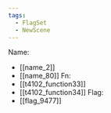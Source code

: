 ```yaml
---
tags:
  - FlagSet
  - NewScene
---
```

Name:
- [[name_2]]
- [[name_80]]
Fn:
- [[t4102_function33]]
- [[t4102_function34]]
Flag:
- [[flag_9477]]
